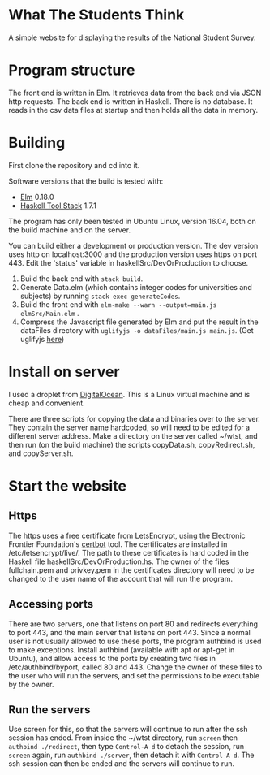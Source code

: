 # What The Students Think

A simple website for displaying the results of the National Student Survey.

# Program structure

The front end is written in Elm.  It retrieves data from the back end via JSON http requests.  The back end is written in Haskell.  There is no database.  It reads in the csv data files at startup and then holds all the data in memory.

# Building

First clone the repository and cd into it.

Software versions that the build is tested with:

+ [Elm](https://guide.elm-lang.org/install.html) 0.18.0
+ [Haskell Tool Stack](https://docs.haskellstack.org/en/stable/install_and_upgrade/) 1.7.1

The program has only been tested in Ubuntu Linux, version 16.04, both on the build machine and on the server.

You can build either a development or production version.  The dev version uses http on localhost:3000 and the production version uses https on port 443.  Edit the 'status' variable in haskellSrc/DevOrProduction to choose.

1. Build the back end with ```stack build```. 
2. Generate Data.elm (which contains integer codes for universities and subjects) by running ```stack exec generateCodes```.
3. Build the front end with ```elm-make --warn --output=main.js elmSrc/Main.elm``` .
4. Compress the Javascript file generated by Elm and put the result in the dataFiles directory with ```uglifyjs -o dataFiles/main.js main.js```. (Get uglifyjs [here](https://github.com/mishoo/UglifyJS2))

# Install on server

I used a droplet from [DigitalOcean](https://www.digitalocean.com/).  This is a Linux virtual machine and is cheap and convenient.

There are three scripts for copying the data and binaries over to the server.  They contain the server name hardcoded, so will need to be edited for a different server address.  Make a directory on the server called ~/wtst, and then run (on the build machine) the scripts copyData.sh, copyRedirect.sh, and copyServer.sh.

# Start the website

## Https

The https uses a free certificate from LetsEncrypt, using the Electronic Frontier Foundation's [certbot](https://certbot.eff.org/) tool.  The certificates are installed in /etc/letsencrypt/live/<domain>.  The path to these certificates is hard coded in the Haskell file haskellSrc/DevOrProduction.hs.  The owner of the files fullchain.pem and privkey.pem in the certificates directory will need to be changed to the user name of the account that will run the program.

## Accessing ports

There are two servers, one that listens on port 80 and redirects everything to port 443, and the main server that listens on port 443.  Since a normal user is not usually allowed to use these ports, the program authbind is used to make exceptions.  Install authbind (available with apt or apt-get in Ubuntu), and allow access to the ports by creating two files in /etc/authbind/byport, called 80 and 443.  Change the owner of these files to the user who will run the servers, and set the permissions to be executable by the owner.

## Run the servers

Use screen for this, so that the servers will continue to run after the ssh session has ended.  From inside the ~/wtst directory, run ```screen``` then ```authbind ./redirect```, then type ```Control-A d``` to detach the session, run ```screen``` again, run ```authbind ./server```, then detach it with ```Control-A d```.  The ssh session can then be ended and the servers will continue to run.
